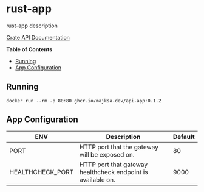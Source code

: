 # rust-app

rust-app description

[Crate API Documentation](https://majksa-dev.github.io/rust-app/)

**Table of Contents**

- [Running](#running)
- [App Configuration](#app-configuration)

## Running

<!-- x-release-please-start-version -->

`docker run --rm -p 80:80 ghcr.io/majksa-dev/api-app:0.1.2`

<!-- x-release-please-end -->

## App Configuration

| **ENV**          | **Description**                                              | **Default** |
| ---------------- | ------------------------------------------------------------ | ----------- |
| PORT             | HTTP port that the gateway will be exposed on.               | 80          |
| HEALTHCHECK_PORT | HTTP port that gateway healthcheck endpoint is available on. | 9000        |

